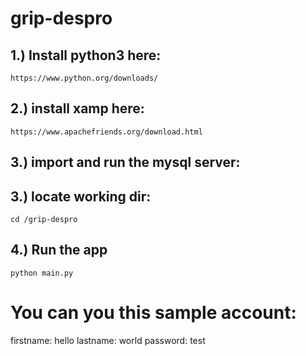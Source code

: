 # grip-despro

## 1.) Install python3 here:
```
https://www.python.org/downloads/
```
## 2.) install xamp here:
```
https://www.apachefriends.org/download.html
```
## 3.) import and run the mysql server:

## 3.) locate working dir:

```
cd /grip-despro
```

## 4.) Run the app
```
python main.py
```

# You can you this sample account:
firstname: hello
lastname: world
password: test
